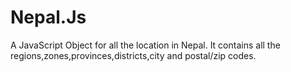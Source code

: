 # Nepal.Js
A JavaScript Object for all the location in Nepal. It contains all the regions,zones,provinces,districts,city and postal/zip codes.